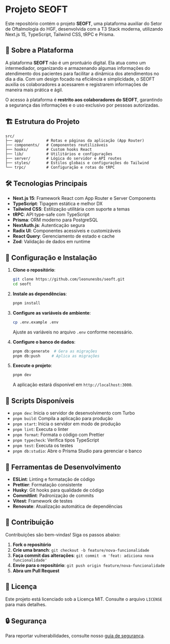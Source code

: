 # Projeto SEOFT

Este repositório contém o projeto **SEOFT**, uma plataforma auxiliar do Setor de Oftalmologia do HGF, desenvolvida com a T3 Stack moderna, utilizando Next.js 15, TypeScript, Tailwind CSS, tRPC e Prisma.

## 🎯 Sobre a Plataforma

A plataforma **SEOFT** não é um prontuário digital. Ela atua como um intermediador, organizando e armazenando algumas informações do atendimento dos pacientes para facilitar a dinâmica dos atendimentos no dia a dia. Com um design focado na eficiência e simplicidade, o SEOFT auxilia os colaboradores a acessarem e registrarem informações de maneira mais prática e ágil.

O acesso à plataforma é **restrito aos colaboradores do SEOFT**, garantindo a segurança das informações e o uso exclusivo por pessoas autorizadas.

## 🏗️ Estrutura do Projeto

```
src/
├── app/          # Rotas e páginas da aplicação (App Router)
├── components/   # Componentes reutilizáveis
├── hooks/        # Custom hooks React
├── lib/          # Utilitários e configurações
├── server/       # Lógica do servidor e API routes
├── styles/       # Estilos globais e configurações do Tailwind
└── trpc/         # Configuração e rotas do tRPC
```

## 🛠️ Tecnologias Principais

- **Next.js 15**: Framework React com App Router e Server Components
- **TypeScript**: Tipagem estática e melhor DX
- **Tailwind CSS**: Estilização utilitária com suporte a temas
- **tRPC**: API type-safe com TypeScript
- **Prisma**: ORM moderno para PostgreSQL
- **NextAuth.js**: Autenticação segura
- **Radix UI**: Componentes acessíveis e customizáveis
- **React Query**: Gerenciamento de estado e cache
- **Zod**: Validação de dados em runtime

## 🚀 Configuração e Instalação

1. **Clone o repositório**:

   ```bash
   git clone https://github.com/leonunesbs/seoft.git
   cd seoft
   ```

2. **Instale as dependências**:

   ```bash
   pnpm install
   ```

3. **Configure as variáveis de ambiente**:

   ```bash
   cp .env.example .env
   ```

   Ajuste as variáveis no arquivo `.env` conforme necessário.

4. **Configure o banco de dados**:

   ```bash
   pnpm db:generate  # Gera as migrações
   pnpm db:push     # Aplica as migrações
   ```

5. **Execute o projeto**:
   ```bash
   pnpm dev
   ```
   A aplicação estará disponível em `http://localhost:3000`.

## 📝 Scripts Disponíveis

- `pnpm dev`: Inicia o servidor de desenvolvimento com Turbo
- `pnpm build`: Compila a aplicação para produção
- `pnpm start`: Inicia o servidor em modo de produção
- `pnpm lint`: Executa o linter
- `pnpm format`: Formata o código com Prettier
- `pnpm typecheck`: Verifica tipos TypeScript
- `pnpm test`: Executa os testes
- `pnpm db:studio`: Abre o Prisma Studio para gerenciar o banco

## 🔧 Ferramentas de Desenvolvimento

- **ESLint**: Linting e formatação de código
- **Prettier**: Formatação consistente
- **Husky**: Git hooks para qualidade de código
- **Commitlint**: Padronização de commits
- **Vitest**: Framework de testes
- **Renovate**: Atualização automática de dependências

## 🤝 Contribuição

Contribuições são bem-vindas! Siga os passos abaixo:

1. **Fork o repositório**
2. **Crie uma branch**: `git checkout -b feature/nova-funcionalidade`
3. **Faça commit das alterações**: `git commit -m 'feat: adiciona nova funcionalidade'`
4. **Envie para o repositório**: `git push origin feature/nova-funcionalidade`
5. **Abra um Pull Request**

## 📄 Licença

Este projeto está licenciado sob a Licença MIT. Consulte o arquivo `LICENSE` para mais detalhes.

## 🔒 Segurança

Para reportar vulnerabilidades, consulte nosso [guia de segurança](SECURITY.md).
